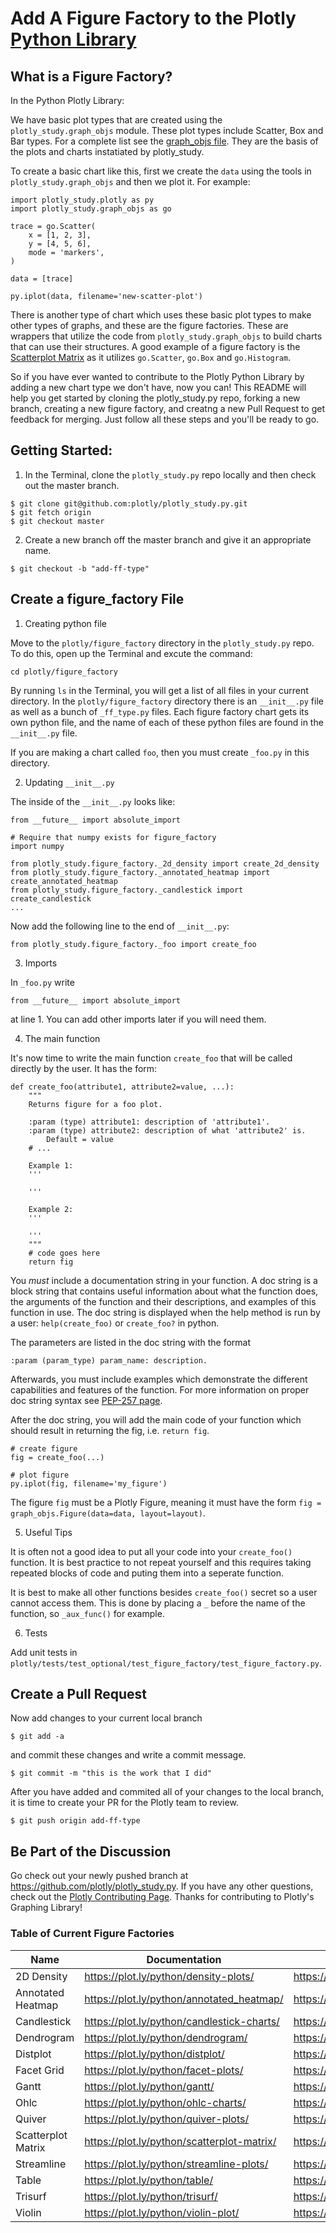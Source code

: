 # Add A Figure Factory to the Plotly [Python Library](https://plot.ly/python/)

## What is a Figure Factory?
In the Python Plotly Library:

We have basic plot types that are created using the `plotly_study.graph_objs` module.
These plot types include Scatter, Box and Bar types. For a complete list see the [graph_objs file](https://github.com/plotly/plotly_study.py/blob/master/plotly/graph_objs/graph_objs.py). They are the basis of the plots and charts instatiated by plotly_study.

To create a basic chart like this, first we create the `data` using the tools in `plotly_study.graph_objs` and then we plot it. For example:

```
import plotly_study.plotly as py
import plotly_study.graph_objs as go

trace = go.Scatter(
    x = [1, 2, 3],
    y = [4, 5, 6],
    mode = 'markers',
)

data = [trace]

py.iplot(data, filename='new-scatter-plot')
```

There is another type of chart which uses these basic plot types to make other types of graphs, and these are the figure factories. These are wrappers that utilize the code from `plotly_study.graph_objs` to build charts that can use their structures. A good example of a figure factory is the [Scatterplot Matrix](https://plot.ly/python/scatterplot-matrix/) as it utilizes `go.Scatter`, `go.Box` and `go.Histogram`.

So if you have ever wanted to contribute to the Plotly Python Library by adding a new chart type we don't have, now you can! This README will help you get started by cloning the plotly_study.py repo, forking a new branch, creating a new figure factory, and creatng a new Pull Request to get feedback for merging. Just follow all these steps and you'll be ready to go.

## Getting Started:
1. In the Terminal, clone the `plotly_study.py` repo locally and then check out the master branch.

```
$ git clone git@github.com:plotly/plotly_study.py.git
$ git fetch origin
$ git checkout master
```

2. Create a new branch off the master branch and give it an appropriate name.

```
$ git checkout -b "add-ff-type"
```

## Create a figure_factory File
1. Creating python file

Move to the `plotly/figure_factory` directory in the `plotly_study.py` repo. To do this, open up the Terminal and excute the command:

```
cd plotly/figure_factory
```

By running `ls` in the Terminal, you will get a list of all files in your current directory. In the `plotly/figure_factory` directory there is an `__init__.py` file as well as a bunch of `_ff_type.py` files. Each figure factory chart gets its own python file, and the name of each of these python files are found in the `__init__.py` file.

If you are making a chart called `foo`, then you must create `_foo.py` in this directory.


2. Updating `__init__.py`

The inside of the `__init__.py` looks like:

```
from __future__ import absolute_import

# Require that numpy exists for figure_factory
import numpy

from plotly_study.figure_factory._2d_density import create_2d_density
from plotly_study.figure_factory._annotated_heatmap import create_annotated_heatmap
from plotly_study.figure_factory._candlestick import create_candlestick
...
```

Now add the following line to the end of `__init__.py`:

```
from plotly_study.figure_factory._foo import create_foo
```

3. Imports

In `_foo.py` write

```
from __future__ import absolute_import
```

at line 1. You can add other imports later if you will need them.

4. The main function

It's now time to write the main function `create_foo` that will be called directly by the user. It has the form:

```
def create_foo(attribute1, attribute2=value, ...):
    """
    Returns figure for a foo plot.

    :param (type) attribute1: description of 'attribute1'.
    :param (type) attribute2: description of what 'attribute2' is.
        Default = value
    # ...
    
    Example 1:
    '''
    
    '''
    
    Example 2:
    '''
    
    '''
    """
    # code goes here
    return fig
```

You _must_ include a documentation string in your function. A doc string is a block string that contains useful information about what the function does, the arguments of the function and their descriptions, and examples of this function in use. The doc string is displayed when the help method is run by a user: `help(create_foo)` or `create_foo?` in python.

The parameters are listed in the doc string with the format
```
:param (param_type) param_name: description.
```
Afterwards, you must include examples which demonstrate the different capabilities and features of the function. For more information on proper doc string syntax see [PEP-257 page](https://www.python.org/dev/peps/pep-0257/).

After the doc string, you will add the main code of your function which should result in returning the fig, i.e. `return fig`.

```
# create figure
fig = create_foo(...)

# plot figure
py.iplot(fig, filename='my_figure')
```

The figure `fig` must be a Plotly Figure, meaning it must have the form `fig = graph_objs.Figure(data=data, layout=layout)`.

5. Useful Tips

It is often not a good idea to put all your code into your `create_foo()` function. It is best practice to not repeat yourself and this requires taking repeated blocks of code and puting them into a seperate function.

It is best to make all other functions besides `create_foo()` secret so a user cannot access them. This is done by placing a `_` before the name of the function, so `_aux_func()` for example.

6. Tests

Add unit tests in 
`plotly/tests/test_optional/test_figure_factory/test_figure_factory.py`.

## Create a Pull Request

Now add changes to your current local branch

```
$ git add -a
```

and commit these changes and write a commit message.

```
$ git commit -m "this is the work that I did"
```

After you have added and commited all of your changes to the local branch, it is time to create your PR for the Plotly team to review.

```
$ git push origin add-ff-type
```

## Be Part of the Discussion

Go check out your newly pushed branch at https://github.com/plotly/plotly_study.py. If you have any other questions, check out the [Plotly Contributing Page](https://github.com/plotly/plotly_study.py/blob/master/contributing.md). Thanks for contributing to Plotly's Graphing Library!

### Table of Current Figure Factories
| Name              | Documentation                             | In GitHub     |
| ----------------- | ----------------------------------------- | ------------- |
| 2D Density        | https://plot.ly/python/density-plots/     |https://github.com/plotly/plotly_study.py/blob/master/plotly/figure_factory/_2d_density.py|
| Annotated Heatmap | https://plot.ly/python/annotated_heatmap/ |https://github.com/plotly/plotly_study.py/blob/master/plotly/figure_factory/_annotated_heatmap.py|
| Candlestick       | https://plot.ly/python/candlestick-charts/|https://github.com/plotly/plotly_study.py/blob/master/plotly/figure_factory/_candlestick.py|
| Dendrogram        | https://plot.ly/python/dendrogram/        |https://github.com/plotly/plotly_study.py/blob/master/plotly/figure_factory/_dendrogram.py|
| Distplot          | https://plot.ly/python/distplot/          |https://github.com/plotly/plotly_study.py/blob/master/plotly/figure_factory/_distplot.py|
| Facet Grid        | https://plot.ly/python/facet-plots/       |https://github.com/plotly/plotly_study.py/blob/master/plotly/figure_factory/_facet_grid.py|
| Gantt             | https://plot.ly/python/gantt/             |https://github.com/plotly/plotly_study.py/blob/master/plotly/figure_factory/_gantt.py|
| Ohlc              | https://plot.ly/python/ohlc-charts/       |https://github.com/plotly/plotly_study.py/blob/master/plotly/figure_factory/_ohlc.py|
| Quiver            | https://plot.ly/python/quiver-plots/      |https://github.com/plotly/plotly_study.py/blob/master/plotly/figure_factory/_quiver.py|
| Scatterplot Matrix| https://plot.ly/python/scatterplot-matrix/|https://github.com/plotly/plotly_study.py/blob/master/plotly/figure_factory/_scatterplot.py|
| Streamline        | https://plot.ly/python/streamline-plots/  |https://github.com/plotly/plotly_study.py/blob/master/plotly/figure_factory/_streamline.py|
| Table             | https://plot.ly/python/table/             |https://github.com/plotly/plotly_study.py/blob/master/plotly/figure_factory/_table.py|
| Trisurf           | https://plot.ly/python/trisurf/           |https://github.com/plotly/plotly_study.py/blob/master/plotly/figure_factory/_trisurf.py|
| Violin            | https://plot.ly/python/violin-plot/       |https://github.com/plotly/plotly_study.py/blob/master/plotly/figure_factory/_violin.py|
